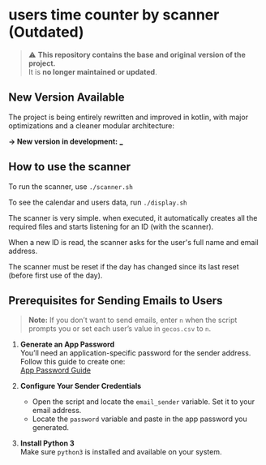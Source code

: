 # users time counter by scanner (Outdated)

> ⚠️ **This repository contains the base and original version of the project.**  
> It is **no longer maintained or updated**.

## New Version Available

The project is being entirely rewritten and improved in kotlin, with major optimizations and a cleaner modular architecture:

**-> New version in development:** [_](_)

## How to use the scanner

To run the scanner, use `./scanner.sh`

To see the calendar and users data, run `./display.sh`


The scanner is very simple. when executed, it automatically creates all the required files and starts listening for an ID (with the scanner).

When a new ID is read, the scanner asks for the user's full name and email address.

The scanner must be reset if the day has changed since its last reset (before first use of the day).

## Prerequisites for Sending Emails to Users

> **Note:** If you don’t want to send emails, enter `n` when the script prompts you or set each user’s value in `gecos.csv` to `n`.

1. **Generate an App Password**  
   You’ll need an application-specific password for the sender address. Follow this guide to create one:  
   [App Password Guide](https://itsupport.umd.edu/itsupport?id=kb_article_view&sysparm_article=KB0015112)

2. **Configure Your Sender Credentials**  
   - Open the script and locate the `email_sender` variable. Set it to your email address.  
   - Locate the `password` variable and paste in the app password you generated.

3. **Install Python 3**  
   Make sure `python3` is installed and available on your system.  
